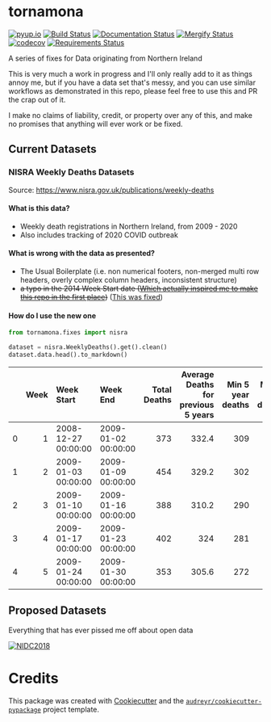 # tornamona

[![pyup.io](https://pyup.io/repos/github/andrewbolster/tornamona/shield.svg)](https://pyup.io/repos/github/andrewbolster/tornamona/)
[![Build Status](https://travis-ci.org/andrewbolster/tornamona.svg?branch=master)](https://travis-ci.org/andrewbolster/tornamona)
[![Documentation Status](https://readthedocs.org/projects/tornamona/badge/?version=latest)](https://tornamona.readthedocs.io/en/latest/?badge=latest)
[![Mergify Status](https://img.shields.io/endpoint.svg?url=https://gh.mergify.io/badges/andrewbolster/tornamona&style=flat)](https://mergify.io)
[![codecov](https://codecov.io/gh/andrewbolster/tornamona/branch/master/graph/badge.svg)](https://codecov.io/gh/andrewbolster/tornamona)
[![Requirements Status](https://requires.io/github/andrewbolster/tornamona/requirements.svg?branch=master)](https://requires.io/github/andrewbolster/tornamona/requirements/?branch=master)

A series of fixes for Data originating from Northern Ireland

This is very much a work in progress and I'll only really add to it as things annoy me,
but if you have a data set that's messy, and you can use similar workflows as demonstrated
in this repo, please feel free to use this and PR the crap out of it.

I make no claims of liability, credit, or property over any of this, and make no promises
that anything will ever work or be fixed.

## Current Datasets

### NISRA Weekly Deaths Datasets

Source: https://www.nisra.gov.uk/publications/weekly-deaths

#### What is this data?
* Weekly death registrations in Northern Ireland, from 2009 - 2020
* Also includes tracking of 2020 COVID outbreak

#### What is wrong with the data as presented?
* The Usual Boilerplate (i.e. non numerical footers, non-merged multi row headers, overly complex column headers, inconsistent structure)
* ~~a typo in the 2014 Week Start date ([Which actually inspired me to make this repo in the first place](https://twitter.com/Bolster/status/1254017115817943041))~~ ([This was fixed](https://twitter.com/NISRA/status/1254689659311054848))

#### How do I use the new one

```python
from tornamona.fixes import nisra

dataset = nisra.WeeklyDeaths().get().clean()
dataset.data.head().to_markdown()
```
|    |   Week | Week Start          | Week End            |   Total Deaths |   Average Deaths for previous 5 years |   Min 5 year deaths |   Max 5 year deaths |   Respiratory Deaths |   Average Respiratory Deaths for previous 5 years |   COVID19 Deaths |
|---:|-------:|:--------------------|:--------------------|---------------:|--------------------------------------:|--------------------:|--------------------:|---------------------:|--------------------------------------------------:|-----------------:|
|  0 |      1 | 2008-12-27 00:00:00 | 2009-01-02 00:00:00 |            373 |                                 332.4 |                 309 |                 364 |                  nan |                                               nan |              nan |
|  1 |      2 | 2009-01-03 00:00:00 | 2009-01-09 00:00:00 |            454 |                                 329.2 |                 302 |                 377 |                  nan |                                               nan |              nan |
|  2 |      3 | 2009-01-10 00:00:00 | 2009-01-16 00:00:00 |            388 |                                 310.2 |                 290 |                 340 |                  nan |                                               nan |              nan |
|  3 |      4 | 2009-01-17 00:00:00 | 2009-01-23 00:00:00 |            402 |                                 324   |                 281 |                 367 |                  nan |                                               nan |              nan |
|  4 |      5 | 2009-01-24 00:00:00 | 2009-01-30 00:00:00 |            353 |                                 305.6 |                 272 |                 333 |                  nan |                                               nan |              nan |


## Proposed Datasets

Everything that has ever pissed me off about open data

[![NIDC2018](http://img.youtube.com/vi/mtrIEW2nCMc/0.jpg)](http://www.youtube.com/watch?v=mtrIEW2nCMc "Idiots Guide to (Open) Data Science")

# Credits

This package was created with [Cookiecutter](https://github.com/audreyr/cookiecutter)
and the [`audreyr/cookiecutter-pypackage`](https://github.com/audreyr/cookiecutter-pypackage) project template.

